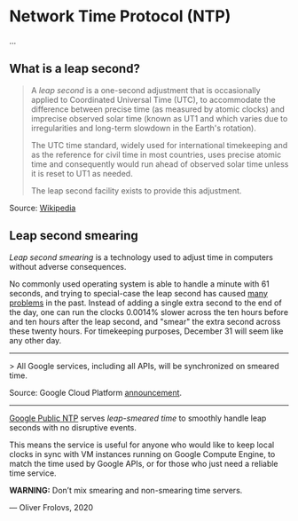 # Network Time Protocol (NTP)

...

## What is a leap second?

> A *leap second* is a one-second adjustment that is occasionally applied to Coordinated Universal Time (UTC), to accommodate the difference between precise time (as measured by atomic clocks) and imprecise observed solar time (known as UT1 and which varies due to irregularities and long-term slowdown in the Earth's rotation). 
> 
> The UTC time standard, widely used for international timekeeping and as the reference for civil time in most countries, uses precise atomic time and consequently would run ahead of observed solar time unless it is reset to UT1 as needed. 
> 
> The leap second facility exists to provide this adjustment. 

Source: [Wikipedia](https://en.wikipedia.org/wiki/Leap_second)

## Leap second smearing

*Leap second smearing* is a technology used to adjust time in computers without adverse consequences.

No commonly used operating system is able to handle a minute with 61 seconds, and trying to special-case the leap second has caused [many problems](https://www.wired.com/2012/07/leap-second-glitch-explained/) in the past. Instead of adding a single extra second to the end of the day, one can run the clocks 0.0014% slower across the ten hours before and ten hours after the leap second, and "smear" the extra second across these twenty hours. For timekeeping purposes, December 31 will seem like any other day.

<hr>
> All Google services, including all APIs, will be synchronized on smeared time. 

Source: Google Cloud Platform [announcement](https://cloud.google.com/blog/products/gcp/making-every-leap-second-count-with-our-new-public-ntp-servers).
<hr>

[Google Public NTP](https://developers.google.com/time) serves *leap-smeared time* to smoothly handle leap seconds with no disruptive events.

This means the service is useful for anyone who would like to keep local clocks in sync with VM instances running on Google Compute Engine, to match the time used by Google APIs, or for those who just need a reliable time service.

**WARNING:** Don’t mix smearing and non-smearing time servers.

&mdash; Oliver Frolovs, 2020